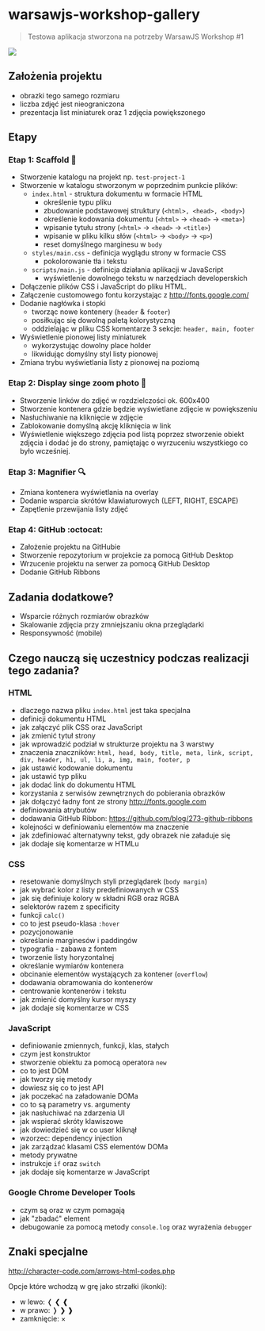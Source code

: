 # warsawjs-workshop-gallery

> Testowa aplikacja stworzona na potrzeby WarsawJS Workshop #1

![](http://warsawjs.com/assets/images/logo/logo-transparent-240x240.png)

## Założenia projektu

* obrazki tego samego rozmiaru
* liczba zdjęć jest nieograniczona
* prezentacja list miniaturek oraz 1 zdjęcia powiększonego

## Etapy

### Etap 1: Scaffold :file_folder:

* Stworzenie katalogu na projekt np. `test-project-1`
* Stworzenie w katalogu stworzonym w poprzednim punkcie plików:
    - `index.html` - struktura dokumentu w formacie HTML
        * określenie typu pliku
        * zbudowanie podstawowej struktury (`<html>, <head>, <body>`)
        * określenie kodowania dokumentu (`<html>` -> `<head>` -> `<meta>`)
        * wpisanie tytułu strony (`<html>` -> `<head>` -> `<title>`)
        * wpisanie w pliku kilku słów (`<html>` -> `<body>` -> `<p>`)
        * reset domyślnego marginesu w `body`
    - `styles/main.css` - definicja wyglądu strony w formacie CSS 
        * pokolorowanie tła i tekstu
    - `scripts/main.js` - definicja działania aplikacji w JavaScript
        * wyświetlenie dowolnego tekstu w narzędziach developerskich
* Dołączenie plików CSS i JavaScript do pliku HTML.
* Załączenie customowego fontu korzystając z http://fonts.google.com/
* Dodanie nagłówka i stopki
    - tworząc nowe kontenery (`header` & `footer`)
    - posiłkując się dowolną paletą kolorystyczną
    - oddzielając w pliku CSS komentarze 3 sekcje: `header, main, footer`
* Wyświetlenie pionowej listy miniaturek
    - wykorzystując dowolny place holder
    - likwidując domyślny styl listy pionowej
* Zmiana trybu wyświetlania listy z pionowej na poziomą

### Etap 2: Display singe zoom photo &#x1F3C3;

* Stworzenie linków do zdjęć w rozdzielczości ok. 600x400
* Stworzenie kontenera gdzie będzie wyświetlane zdjęcie w powiększeniu
* Nasłuchiwanie na kliknięcie w zdjęcie
* Zablokowanie domyślną akcję kliknięcia w link
* Wyświetlenie większego zdjęcia pod listą poprzez stworzenie obiekt zdjęcia
i dodać je do strony, pamiętając o wyrzuceniu wszystkiego co było wcześniej.

### Etap 3: Magnifier :mag:

* Zmiana kontenera wyświetlania na overlay
* Dodanie wsparcia skrótów klawiaturowych (LEFT, RIGHT, ESCAPE)
* Zapętlenie przewijania listy zdjęć

### Etap 4: GitHub :octocat: 

* Założenie projektu na GitHubie
* Stworzenie repozytorium w projekcie za pomocą GitHub Desktop
* Wrzucenie projektu na serwer za pomocą GitHub Desktop
* Dodanie GitHub Ribbons

## Zadania dodatkowe?

* Wsparcie różnych rozmiarów obrazków
* Skalowanie zdjęcia przy zmniejszaniu okna przeglądarki
* Responsywność (mobile)

## Czego nauczą się uczestnicy podczas realizacji tego zadania?

### HTML

* dlaczego nazwa pliku `index.html` jest taka specjalna
* definicji dokumentu HTML
* jak załączyć plik CSS oraz JavaScript
* jak zmienić tytuł strony
* jak wprowadzić podział w strukturze projektu na 3 warstwy
* znaczenia znaczników: `html, head, body, title, meta, link, script, div, header, h1, ul, li, a, img, main, footer, p`
* jak ustawić kodowanie dokumentu
* jak ustawić typ pliku
* jak dodać link do dokumentu HTML
* korzystania z serwisów zewnętrznych do pobierania obrazków
* jak dołączyć ładny font ze strony http://fonts.google.com
* definiowania atrybutów
* dodawania GitHub Ribbon: https://github.com/blog/273-github-ribbons
* kolejności w definiowaniu elementów ma znaczenie
* jak zdefiniować alternatywny tekst, gdy obrazek nie załaduje się
* jak dodaje się komentarze w HTMLu

### CSS

* resetowanie domyślnych styli przeglądarek (`body margin`)
* jak wybrać kolor z listy predefiniowanych w CSS
* jak się definiuje kolory w składni RGB oraz RGBA
* selektorów razem z specificity
* funkcji `calc()`
* co to jest pseudo-klasa `:hover`
* pozycjonowanie
* określanie marginesów i paddingów
* typografia - zabawa z fontem
* tworzenie listy horyzontalnej
* określanie wymiarów kontenera
* obcinanie elementów wystających za kontener (`overflow`)
* dodawania obramowania do kontenerów
* centrowanie kontenerów i tekstu
* jak zmienić domyślny kursor myszy
* jak dodaje się komentarze w CSS

### JavaScript

* definiowanie zmiennych, funkcji, klas, stałych
* czym jest konstruktor
* stworzenie obiektu za pomocą operatora `new`
* co to jest DOM
* jak tworzy się metody
* dowiesz się co to jest API
* jak poczekać na załadowanie DOMa
* co to są parametry vs. argumenty
* jak nasłuchiwać na zdarzenia UI
* jak wspierać skróty klawiszowe
* jak dowiedzieć się w co user kliknął
* wzorzec: dependency injection
* jak zarządzać klasami CSS elementów DOMa
* metody prywatne
* instrukcje `if` oraz `switch`
* jak dodaje się komentarze w JavaScript

### Google Chrome Developer Tools

* czym są oraz w czym pomagają
* jak "zbadać" element
* debugowanie za pomocą metody `console.log` oraz wyrażenia `debugger`

## Znaki specjalne

http://character-code.com/arrows-html-codes.php

Opcje które wchodzą w grę jako strzałki (ikonki):

* w lewo: &#x276c; &#x276e; &#x2770;
* w prawo: &#x276d; &#x276f; &#x2771;
* zamknięcie: &#xD7;

